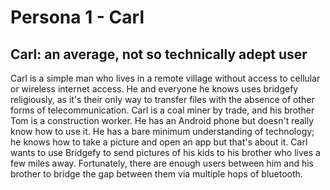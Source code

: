 # Persona 1 - Carl
## Carl: an average, not so technically adept user

Carl is a simple man who lives in a remote village without access to cellular or wireless internet access. He and everyone he knows uses bridgefy religiously, 
as it's their only way to transfer files with the absence of other forms of telecommunication. Carl is a coal miner by trade, and his brother Tom is a 
construction worker. He has an Android phone but doesn't really know how to use it. He has a bare minimum understanding of technology; he knows how to take a 
picture and open an app but that's about it. Carl wants to use Bridgefy to send pictures of his kids to his brother who lives a few miles away. Fortunately, 
there are enough users between him and his brother to bridge the gap between them via multiple hops of bluetooth. 
